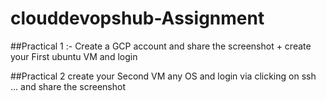 # clouddevopshub-Assignment

##Practical 1 :- Create a GCP account and share the screenshot + create your First ubuntu VM and login

##Practical 2  create your Second VM any OS  and login via clicking on ssh ...
and share the screenshot
